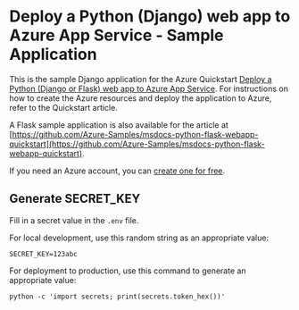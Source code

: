 # Deploy a Python (Django) web app to Azure App Service - Sample Application

This is the sample Django application for the Azure Quickstart [Deploy a Python (Django or Flask) web app to Azure App Service](https://docs.microsoft.com/en-us/azure/app-service/quickstart-python).  For instructions on how to create the Azure resources and deploy the application to Azure, refer to the Quickstart article.

A Flask sample application is also available for the article at [https://github.com/Azure-Samples/msdocs-python-flask-webapp-quickstart](https://github.com/Azure-Samples/msdocs-python-flask-webapp-quickstart).

If you need an Azure account, you can [create one for free](https://azure.microsoft.com/en-us/free/).

## Generate SECRET_KEY

Fill in a secret value in the `.env` file.

For local development, use this random string as an appropriate value:

```shell
SECRET_KEY=123abc
```

For deployment to production, use this command to generate an appropriate value:

```shell
python -c 'import secrets; print(secrets.token_hex())'
```